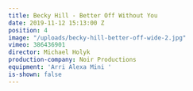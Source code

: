 ```yaml
---
title: Becky Hill - Better Off Without You
date: 2019-11-12 15:13:00 Z
position: 4
image: "/uploads/becky-hill-better-off-wide-2.jpg"
vimeo: 386436901
director: Michael Holyk
production-company: Noir Productions
equipment: 'Arri Alexa Mini '
is-shown: false
---
```


